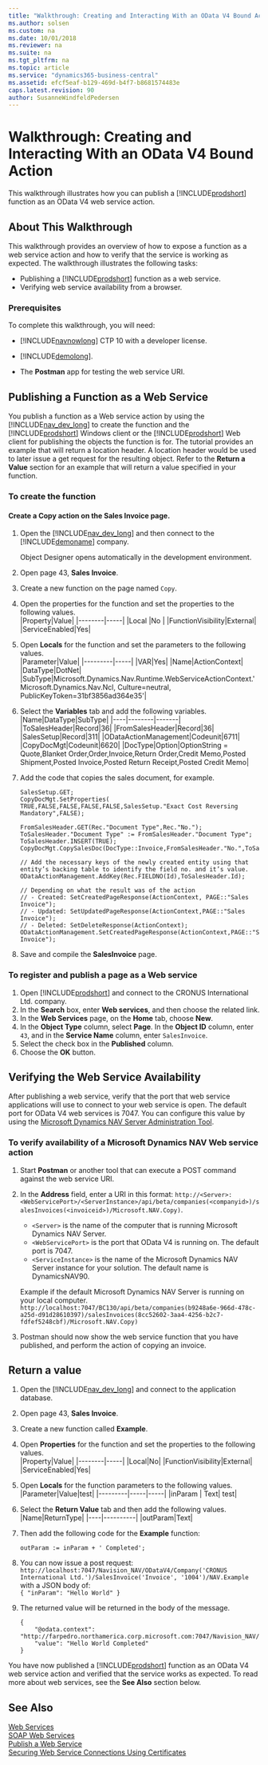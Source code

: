 ```yaml
---
title: "Walkthrough: Creating and Interacting With an OData V4 Bound Action"
ms.author: solsen
ms.custom: na
ms.date: 10/01/2018
ms.reviewer: na
ms.suite: na
ms.tgt_pltfrm: na
ms.topic: article
ms.service: "dynamics365-business-central"
ms.assetid: efcf5eaf-b129-469d-b4f7-b8681574483e
caps.latest.revision: 90
author: SusanneWindfeldPedersen
---
```


# Walkthrough: Creating and Interacting With an OData V4 Bound Action
This walkthrough illustrates how you can publish a [!INCLUDE[prodshort](../developer/includes/prodshort.md)] function as an OData V4 web service action. 

## About This Walkthrough  
This walkthrough provides an overview of how to expose a function as a web service action and how to verify that the service is working as expected. The walkthrough illustrates the following tasks:

-   Publishing a [!INCLUDE[prodshort](../developer/includes/prodshort.md)] function as a web service.    
-   Verifying web service availability from a browser.
  
### Prerequisites  
To complete this walkthrough, you will need:  
  
-   [!INCLUDE[navnowlong](../developer/includes/navnowlong_md.md)] CTP 10 with a developer license.  
  
-   [!INCLUDE[demolong](../developer/includes/demolong_md.md)].  
  
-   The **Postman** app for testing the web service URI.
  
## Publishing a Function as a Web Service   
You publish a function as a Web service action by using the [!INCLUDE[nav_dev_long](../developer/includes/nav_dev_long_md.md)] to create the function and the [!INCLUDE[prodshort](../developer/includes/prodshort.md)] Windows client or the [!INCLUDE[prodshort](../developer/includes/prodshort.md)] Web client for publishing the objects the function is for. The tutorial provides an example that will return a location header. A location header would be used to later issue a get request for the resulting object. Refer to the **Return a Value** section for an example that will return a value specified in your function.
  
### To create the function

#### Create a Copy action on the Sales Invoice page.

1.  Open the [!INCLUDE[nav_dev_long](../developer/includes/nav_dev_long_md.md)] and then connect to the [!INCLUDE[demoname](../developer/includes/demoname_md.md)] company.  
  
     Object Designer opens automatically in the development environment.  

2.	Open page 43, **Sales Invoice**.
3.	Create a new function on the page named `Copy`.
4.	Open the properties for the function and set the properties to the following values.  
    |Property|Value|
    |--------|-----|
    |Local   |No   |
    |FunctionVisibility|External|
    |ServiceEnabled|Yes|

5.	Open **Locals** for the function and set the parameters to the following values.  
    |Parameter|Value|
    |---------|-----|
    |VAR|Yes|
    |Name|ActionContext|
    |DataType|DotNet|
    |SubType|Microsoft.Dynamics.Nav.Runtime.WebServiceActionContext.'Microsoft.Dynamics.Nav.Ncl, Culture=neutral, PublicKeyToken=31bf3856ad364e35'|

6.	Select the **Variables** tab and add the following variables.  
    |Name|DataType|SubType|
    |----|--------|-------|
    |ToSalesHeader|Record|36|
    |FromSalesHeader|Record|36|
    |SalesSetup|Record|311|
    |ODataActionManagement|Codeunit|6711|
    |CopyDocMgt|Codeunit|6620|
    |DocType|Option|OptionString = Quote,Blanket Order,Order,Invoice,Return Order,Credit Memo,Posted Shipment,Posted Invoice,Posted Return Receipt,Posted Credit Memo|

 7.	Add the code that copies the sales document, for example.
    
    ```
    SalesSetup.GET;
    CopyDocMgt.SetProperties(
    TRUE,FALSE,FALSE,FALSE,FALSE,SalesSetup."Exact Cost Reversing Mandatory",FALSE);

    FromSalesHeader.GET(Rec."Document Type",Rec."No.");
    ToSalesHeader."Document Type" := FromSalesHeader."Document Type";
    ToSalesHeader.INSERT(TRUE);
    CopyDocMgt.CopySalesDoc(DocType::Invoice,FromSalesHeader."No.",ToSalesHeader);

    // Add the necessary keys of the newly created entity using that entity’s backing table to identify the field no. and it’s value.
    ODataActionManagement.AddKey(Rec.FIELDNO(Id),ToSalesHeader.Id);

    // Depending on what the result was of the action
    // - Created: SetCreatedPageResponse(ActionContext, PAGE::"Sales Invoice");
    // - Updated: SetUpdatedPageResponse(ActionContext,PAGE::"Sales Invoice");
    // - Deleted: SetDeleteResponse(ActionContext);
    ODataActionManagement.SetCreatedPageResponse(ActionContext,PAGE::"Sales Invoice");
    ```
8. Save and compile the **SalesInvoice** page.

### To register and publish a page as a Web service

1.	Open [!INCLUDE[prodshort](../developer/includes/prodshort.md)] and connect to the CRONUS International Ltd. company.
2.	In the **Search** box, enter **Web services**, and then choose the related link.
3.	In the **Web Services** page, on the **Home** tab, choose **New**.
4.	In the **Object Type** column, select **Page**. In the **Object ID** column, enter `43`, and in the **Service Name** column, enter `SalesInvoice`.
5.	Select the check box in the **Published** column.
6.	Choose the **OK** button.

## Verifying the Web Service Availability 
After publishing a web service, verify that the port that web service applications will use to connect to your web service is open. The default port for OData V4 web services is 7047. You can configure this value by using the [Microsoft Dynamics NAV Server Administration Tool](https://msdn.microsoft.com/en-us/library/hh165851(v=nav.90).aspx).

### To verify availability of a Microsoft Dynamics NAV Web service action

1.	Start **Postman** or another tool that can execute a POST command against the web service URI.
2.	In the **Address** field, enter a URI in this format: `http://<Server>:<WebServicePort>/<ServerInstance>/api/beta/companies(<companyid>)/salesInvoices(<invoiceid>)/Microsoft.NAV.Copy)`.  

    - `<Server>` is the name of the computer that is running Microsoft Dynamics NAV Server.
    - `<WebServicePort>` is the port that OData V4 is running on. The default port is 7047.
    - `<ServiceInstance>` is the name of the Microsoft Dynamics NAV Server instance for your solution. The default name is DynamicsNAV90.  

    Example if the default Microsoft Dynamics NAV Server is running on your local computer.
    ```http://localhost:7047/BC130/api/beta/companies(b9248a6e-966d-478c-a25d-d91d28610397)/salesInvoices(8cc52602-3aa4-4256-b2c7-fdfef5248cbf)/Microsoft.NAV.Copy) ```
3. Postman should now show the web service function that you have published, and perform the action of copying an invoice. 

## Return a value

1.	Open the [!INCLUDE[nav_dev_long](../developer/includes/nav_dev_long_md.md)] and connect to the application database.
2.	Open page 43, **Sales Invoice**.
3.	Create a new function called **Example**.
4.	Open **Properties** for the function and set the properties to the following values.  
    |Property|Value|
    |--------|-----|
    |Local|No|
    |FunctionVisibility|External|
    |ServiceEnabled|Yes|

5. Open **Locals** for the function parameters to the following values.  
    |Parameter|Value|test|
    |---------|-----|-----|
    |inParam  | Text| test|  
    <!-- check this table --> 
    
6. Select the **Return Value** tab and then add the following values.   
    |Name|ReturnType|
    |----|----------|
    |outParam|Text|
    <!-- check this table -->
        
7.	Then add the following code for the **Example** function:  

    `outParam := inParam + ' Completed';`

8.	You can now issue a post request:  
    `http://localhost:7047/Navision_NAV/ODataV4/Company('CRONUS International Ltd.')/SalesInvoice('Invoice', '1004')/NAV.Example`  
    with a JSON body of:  
    `{
	    "inParam": "Hello World"
    }`
9.	The returned value will be returned in the body of the message.  
    ```
    {
        "@odata.context": "http://farpedro.northamerica.corp.microsoft.com:7047/Navision_NAV/ODataV4/$metadata#Edm.String",
        "value": "Hello World Completed"
    }
    ```

You have now published a [!INCLUDE[prodshort](../developer/includes/prodshort.md)] function as an OData V4 web service action and verified that the service works as expected. To read more about web services, see the **See Also** section below.
  
## See Also  
 [Web Services](Web-Services.md)   
 [SOAP Web Services](SOAP-Web-Services.md)   
 [Publish a Web Service](Publish-Web-Service.md)  
 [Securing Web Service Connections Using Certificates](../deployment/implement-security-certificates-production-environment.md)   
